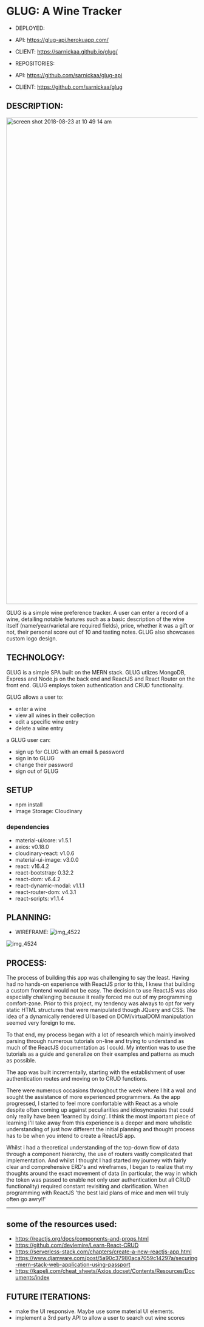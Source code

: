 
GLUG: A Wine Tracker
====================

* DEPLOYED:

* API: https://glug-api.herokuapp.com/
* CLIENT: https://sarnickaa.github.io/glug/

* REPOSITORIES:

* API: https://github.com/sarnickaa/glug-api
* CLIENT: https://github.com/sarnickaa/glug

## DESCRIPTION:
<img width="1280" alt="screen shot 2018-08-23 at 10 49 14 am" src="https://media.git.generalassemb.ly/user/11649/files/3f924fb8-a6c2-11e8-9f3d-9f1ed13c1439">

GLUG is a simple wine preference tracker. A user can enter a record of a wine, detailing notable features such as a basic description of the wine itself (name/year/varietal are required fields), price, whether it was a gift or not, their personal score out of 10 and tasting notes. GLUG also showcases custom logo design.

## TECHNOLOGY:
GLUG is a simple SPA built on the MERN stack. GLUG utlizes MongoDB, Express and Node.js on the back end and ReactJS and React Router on the front end. GLUG employs token authentication and CRUD functionality.

GLUG allows a user to:
* enter a wine
* view all wines in their collection
* edit a specific wine entry
* delete a wine entry

a GLUG user can:
* sign up for GLUG with an email & password
* sign in to GLUG
* change their password
* sign out of GLUG

## SETUP
* npm install
* Image Storage: Cloudinary

### dependencies
* material-ui/core: v1.5.1
* axios: v0.18.0
* cloudinary-react: v1.0.6
* material-ui-image: v3.0.0
* react: v16.4.2
* react-bootstrap: 0.32.2
* react-dom: v6.4.2
* react-dynamic-modal: v1.1.1
* react-router-dom: v4.3.1
* react-scripts: v1.1.4

## PLANNING:

* WIREFRAME: ![img_4522](https://media.git.generalassemb.ly/user/11649/files/78e5b020-a6c2-11e8-9538-52b355dead1f)

![img_4524](https://media.git.generalassemb.ly/user/11649/files/8de13742-a6c2-11e8-911d-cbb8ddec0979)

## PROCESS:
The process of building this app was challenging to say the least. Having had no hands-on experience with ReactJS prior to this, I knew that building a custom frontend would not be easy. The decision to use ReactJS was also especially challenging because it really forced me out of my programming comfort-zone. Prior to this project, my tendency was always to opt for very static HTML structures that were manipulated though JQuery and CSS. The idea of a dynamically rendered UI based on DOM/virtualDOM manipulation seemed very foreign to me.

To that end, my process began with a lot of research which mainly involved parsing through numerous tutorials on-line and trying to understand as much of the ReactJS documentation as I could. My intention was to use the tutorials as a guide and generalize on their examples and patterns as much as possible.

The app was built incrementally, starting with the establishment of user authentication routes and  moving on to CRUD functions.

There were numerous occasions throughout the week where I hit a wall and sought the assistance of more experienced programmers. As the app progressed, I started to feel more comfortable with React as a whole despite often coming up against peculiarities and idiosyncrasies that could only really have been 'learned by doing'. I think the most important piece of learning I'll take away from this experience is a deeper and more wholistic understanding of just how different the initial planning and thought process has to be when you intend to create a ReactJS app.

Whilst i had a theoretical understanding of the top-down flow of data through a component hierarchy, the use of routers vastly complicated that implementation. And whilst I thought I had started my journey with fairly clear and comprehensive ERD's and wireframes, I began to realize that my thoughts around the exact movement of data (in particular, the way in which the token was passed to enable not only user authentication but all CRUD functionality) required constant revisiting and clarification. When programming with ReactJS 'the best laid plans of mice and men will truly often go awry!!'

---

## some of the resources used:
* https://reactjs.org/docs/components-and-props.html
* https://github.com/devlemire/Learn-React-CRUD
* https://serverless-stack.com/chapters/create-a-new-reactjs-app.html
* https://www.djamware.com/post/5a90c37980aca7059c14297a/securing-mern-stack-web-application-using-passport
* https://kapeli.com/cheat_sheets/Axios.docset/Contents/Resources/Documents/index

## FUTURE ITERATIONS:
* make the UI responsive. Maybe use some material UI elements.
* implement a 3rd party API to allow a user to search out wine scores
